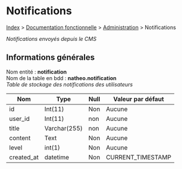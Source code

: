 # Notifications

[Index](../../../../index.md) > [Documentation fonctionnelle](../../index.md) > [Administration](../index.md) > Notifications

*Notifications envoyés depuis le CMS*

## Informations générales

Nom entité : **notification**  
Nom de la table en bdd : **natheo.notification**  
*Table de stockage des notifications des utilisateurs*

| Nom        | Type          | Null | Valeur par défaut  |
|------------|---------------|------|--------------------|
| id         | 	Int(11)      | 	Non | 	Aucune            |
| user_id    | 	Int(11)      | 	non | 	Aucune            |
| title      | 	Varchar(255) | 	non | 	Aucune            |
| content    | 	Text         | 	Non | 	Aucune            |
| level      | 	int(1)       | 	Non | 	Aucune            |
| created_at | 	datetime     | 	Non | 	CURRENT_TIMESTAMP |